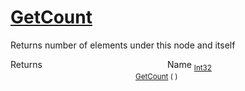 # [GetCount](./HierarchyElement-100664014.md)

Returns number of elements under this node and itself

Returns<img width=200/>Name
<sub>[Int32](https://docs.microsoft.com/en-us/dotnet/api/System.Int32)</sub><img width=200/><sub>[GetCount](./HierarchyElement-100664014.md) (  )</sub><br>


